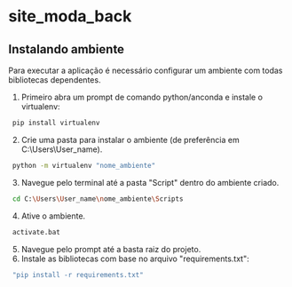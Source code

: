 # site_moda_back

## Instalando ambiente
Para executar a aplicação é necessário configurar um ambiente com todas bibliotecas dependentes.

1. Primeiro abra um prompt de comando python/anconda e instale o virtualenv:

```bash
 pip install virtualenv
```
2. Crie uma pasta para instalar o ambiente (de preferência em C:\Users\User_name).

```bash
 python -m virtualenv "nome_ambiente"
```
3. Navegue pelo terminal até a pasta "Script" dentro do ambiente criado.

```bash
 cd C:\Users\User_name\nome_ambiente\Scripts
```
4. Ative o ambiente.
```bash
 activate.bat
```
5. Navegue pelo prompt até a basta raiz do projeto. 
6. Instale as bibliotecas com base no arquivo "requirements.txt":

```bash
 "pip install -r requirements.txt"
```
